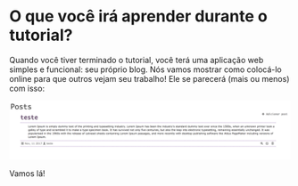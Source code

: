 # O que você irá aprender durante o tutorial?

Quando você tiver terminado o tutorial, você terá uma aplicação web simples e funcional: seu próprio blog. Nós vamos mostrar como colocá-lo online para que outros vejam seu trabalho!
Ele se parecerá (mais ou menos) com isso:


![Blog finalizado](images/rails/estilo_final.png)

Vamos lá!
